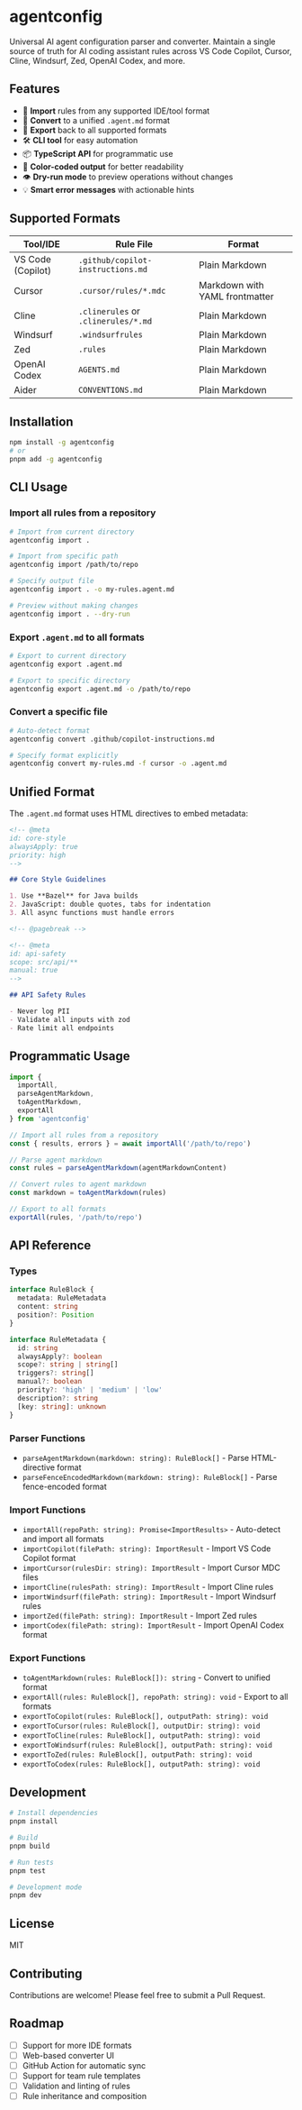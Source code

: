 # agentconfig

Universal AI agent configuration parser and converter. Maintain a single source of truth for AI coding assistant rules across VS Code Copilot, Cursor, Cline, Windsurf, Zed, OpenAI Codex, and more.

## Features

- 🔄 **Import** rules from any supported IDE/tool format
- 📝 **Convert** to a unified `.agent.md` format
- 🚀 **Export** back to all supported formats
- 🛠️ **CLI tool** for easy automation
- 📦 **TypeScript API** for programmatic use
- 🎨 **Color-coded output** for better readability
- 👁️ **Dry-run mode** to preview operations without changes
- 💡 **Smart error messages** with actionable hints

## Supported Formats

| Tool/IDE | Rule File | Format |
|----------|-----------|---------|
| VS Code (Copilot) | `.github/copilot-instructions.md` | Plain Markdown |
| Cursor | `.cursor/rules/*.mdc` | Markdown with YAML frontmatter |
| Cline | `.clinerules` or `.clinerules/*.md` | Plain Markdown |
| Windsurf | `.windsurfrules` | Plain Markdown |
| Zed | `.rules` | Plain Markdown |
| OpenAI Codex | `AGENTS.md` | Plain Markdown |
| Aider | `CONVENTIONS.md` | Plain Markdown |

## Installation

```bash
npm install -g agentconfig
# or
pnpm add -g agentconfig
```

## CLI Usage

### Import all rules from a repository

```bash
# Import from current directory
agentconfig import .

# Import from specific path
agentconfig import /path/to/repo

# Specify output file
agentconfig import . -o my-rules.agent.md

# Preview without making changes
agentconfig import . --dry-run
```

### Export `.agent.md` to all formats

```bash
# Export to current directory
agentconfig export .agent.md

# Export to specific directory
agentconfig export .agent.md -o /path/to/repo
```

### Convert a specific file

```bash
# Auto-detect format
agentconfig convert .github/copilot-instructions.md

# Specify format explicitly
agentconfig convert my-rules.md -f cursor -o .agent.md
```

## Unified Format

The `.agent.md` format uses HTML directives to embed metadata:

```markdown
<!-- @meta
id: core-style
alwaysApply: true
priority: high
-->

## Core Style Guidelines

1. Use **Bazel** for Java builds
2. JavaScript: double quotes, tabs for indentation
3. All async functions must handle errors

<!-- @pagebreak -->

<!-- @meta
id: api-safety
scope: src/api/**
manual: true
-->

## API Safety Rules

- Never log PII
- Validate all inputs with zod
- Rate limit all endpoints
```

## Programmatic Usage

```typescript
import { 
  importAll, 
  parseAgentMarkdown, 
  toAgentMarkdown,
  exportAll 
} from 'agentconfig'

// Import all rules from a repository
const { results, errors } = await importAll('/path/to/repo')

// Parse agent markdown
const rules = parseAgentMarkdown(agentMarkdownContent)

// Convert rules to agent markdown
const markdown = toAgentMarkdown(rules)

// Export to all formats
exportAll(rules, '/path/to/repo')
```

## API Reference

### Types

```typescript
interface RuleBlock {
  metadata: RuleMetadata
  content: string
  position?: Position
}

interface RuleMetadata {
  id: string
  alwaysApply?: boolean
  scope?: string | string[]
  triggers?: string[]
  manual?: boolean
  priority?: 'high' | 'medium' | 'low'
  description?: string
  [key: string]: unknown
}
```

### Parser Functions

- `parseAgentMarkdown(markdown: string): RuleBlock[]` - Parse HTML-directive format
- `parseFenceEncodedMarkdown(markdown: string): RuleBlock[]` - Parse fence-encoded format

### Import Functions

- `importAll(repoPath: string): Promise<ImportResults>` - Auto-detect and import all formats
- `importCopilot(filePath: string): ImportResult` - Import VS Code Copilot format
- `importCursor(rulesDir: string): ImportResult` - Import Cursor MDC files
- `importCline(rulesPath: string): ImportResult` - Import Cline rules
- `importWindsurf(filePath: string): ImportResult` - Import Windsurf rules
- `importZed(filePath: string): ImportResult` - Import Zed rules
- `importCodex(filePath: string): ImportResult` - Import OpenAI Codex format

### Export Functions

- `toAgentMarkdown(rules: RuleBlock[]): string` - Convert to unified format
- `exportAll(rules: RuleBlock[], repoPath: string): void` - Export to all formats
- `exportToCopilot(rules: RuleBlock[], outputPath: string): void`
- `exportToCursor(rules: RuleBlock[], outputDir: string): void`
- `exportToCline(rules: RuleBlock[], outputPath: string): void`
- `exportToWindsurf(rules: RuleBlock[], outputPath: string): void`
- `exportToZed(rules: RuleBlock[], outputPath: string): void`
- `exportToCodex(rules: RuleBlock[], outputPath: string): void`

## Development

```bash
# Install dependencies
pnpm install

# Build
pnpm build

# Run tests
pnpm test

# Development mode
pnpm dev
```

## License

MIT

## Contributing

Contributions are welcome! Please feel free to submit a Pull Request.

## Roadmap

- [ ] Support for more IDE formats
- [ ] Web-based converter UI
- [ ] GitHub Action for automatic sync
- [ ] Support for team rule templates
- [ ] Validation and linting of rules
- [ ] Rule inheritance and composition